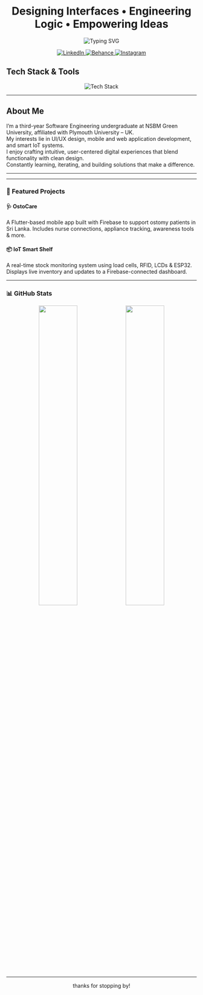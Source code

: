 <h1 align="center">Designing Interfaces • Engineering Logic • Empowering Ideas </h1>

<p align="center">
  <img src="https://readme-typing-svg.demolab.com?font=Fira+Code&duration=3000&pause=1000&center=true&width=435&lines=Full-Stack+Developer;UI%2FUX+Engineer;App+Architect;Creative+Thinker;IoT+Enthusiast" alt="Typing SVG" />
</p>


<p align="center">
  <a href="https://www.linkedin.com/in/upeka-jayaweera/" target="_blank">
    <img alt="LinkedIn" src="https://img.shields.io/badge/LinkedIn-0A66C2?style=for-the-badge&logo=linkedin&logoColor=white">
  </a>
  <a href="https://www.behance.net/upekajayaweera" target="_blank">
    <img alt="Behance" src="https://img.shields.io/badge/Behance-1769FF?style=for-the-badge&logo=behance&logoColor=white">
  </a>
  <a href="https://www.instagram.com/just_peka/" target="_blank">
    <img alt="Instagram" src="https://img.shields.io/badge/Instagram-3f3f3f?style=for-the-badge&logo=instagram&logoColor=white">
  </a>
</p>



## Tech Stack & Tools

<p align="center">
  <img src="https://skillicons.dev/icons?i=c,python,js,html,css,ts,react,nodejs,java,flutter,dart,php,cs,mysql,firebase,git,arduino,figma,canva&perline=11" alt="Tech Stack" />
</p>


---


## About Me

I’m a third-year Software Engineering undergraduate at NSBM Green University, affiliated with Plymouth University – UK.  
My interests lie in UI/UX design, mobile and web application development, and smart IoT systems.  
I enjoy crafting intuitive, user-centered digital experiences that blend functionality with clean design.  
Constantly learning, iterating, and building solutions that make a difference.


---



---

### 📱 Featured Projects

#### 🩺 OstoCare
A Flutter-based mobile app built with Firebase to support ostomy patients in Sri Lanka. Includes nurse connections, appliance tracking, awareness tools & more.

#### 📦 IoT Smart Shelf
A real-time stock monitoring system using load cells, RFID, LCDs & ESP32. Displays live inventory and updates to a Firebase-connected dashboard.

---

### 📊 GitHub Stats

<p align="center">
  <img src="https://github-readme-stats.vercel.app/api?username=your-username&show_icons=true&theme=tokyonight" width="45%">
  <img src="https://github-readme-stats.vercel.app/api/top-langs/?username=your-username&layout=compact&theme=tokyonight" width="45%">
</p>

---


<p align="center"> thanks for stopping by!</p>

